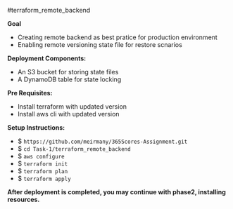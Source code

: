 #terraform_remote_backend

**Goal**
- Creating remote backend as best pratice for production environment
- Enabling remote versioning state file for restore scnarios 

**Deployment Components:**
- An S3 bucket for storing state files 
- A DynamoDB table for state locking 

**Pre Requisites:**
- Install terraform with updated version
- Install aws cli with updated version

**Setup Instructions:**
- $ `https://github.com/meirmany/365Scores-Assignment.git` 
- $ `cd Task-1/terraform_remote_backend`
- $ `aws configure`
- $ `terraform init`
- $ `terraform plan`
- $ `terraform apply`

**After deployment is completed, you may continue with phase2, installing resources.**
